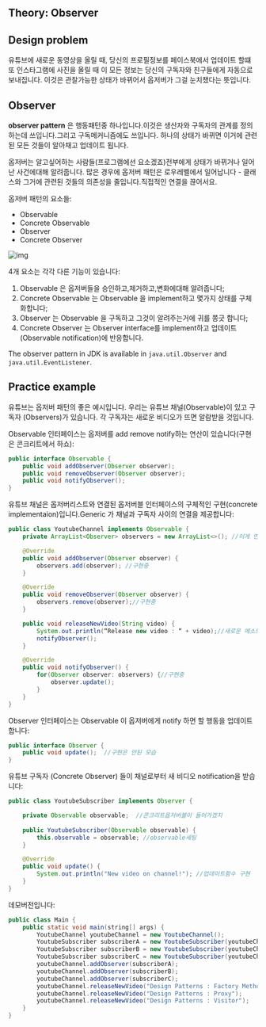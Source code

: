 ## Theory: Observer



## Design problem

유튜브에 새로운 동영상을 올릴 때, 당신의 프로필정보를 페이스북에서 업데이트 할떄 또 인스타그램에 사진을 올릴 때 이 모든 정보는 당신의 구독자와 친구들에게 자동으로 보내집니다. 이것은 관찰가능한 상태가 바뀌어서 옵저버가 그걸 눈치챘다는 뜻입니다. 

## Observer

**observer pattern** 은 행동패턴중 하나입니다.이것은 생산자와 구독자의 관계를 정의하는데 쓰입니다.그리고 구독메커니즘에도 쓰입니다. 하나의 상태가 바뀌면 이거에 관련된 모든 것들이 알아채고 업데이트 됩니다.

옵저버는 알고싶어하는 사람들(프로그램에선 요소겠죠)전부에게 상태가 바뀌거나 일어난 사건에대해 알려줍니다. 많은 경우에 옵저버 패턴은 로우레벨에서 일어납니다 - 클래스와 그거에 관련된 것들의 의존성을 줄입니다.직접적인 연결을 끊어서요.

옵저버 패턴의 요소들:

- Observable
- Concrete Observable
- Observer
- Concrete Observer

![img](https://ucarecdn.com/dbed6e9b-4e98-44cd-b4ae-f055255bbd82/)

4개 요소는 각각 다른 기능이 있습니다:

1. Observable 은 옵저버들을 승인하고,제거하고,변화에대해 알려줍니다;
2. Concrete Observable 는 Observable 을 implement하고 몇가지 상태를 구체화합니다;
3. Observer 는 Observable 을 구독하고 그것이 알려주는거에 귀를 쫑긋 합니다;
4. Concrete Observer 는 Observer interface를 implement하고 업데이트(Observable notification)에 반응합니다.

The observer pattern in JDK is available in `java.util.Observer` and `java.util.EventListener`.

## Practice example

유튜브는 옵저버 패턴의 좋은 예시입니다. 우리는 유튜브 채널(Observable)이 있고 구독자 (Observers)가 있습니다. 각 구독자는 새로운 비디오가 뜨면 알람받을 것입니다.

Observable 인터페이스는 옵저버를 add remove notify하는 연산이 있습니다(구현은 콘크리트에서 하쇼):

```java
public interface Observable {
    public void addObserver(Observer observer);
    public void removeObserver(Observer observer);
    public void notifyObserver();
}
```

유튜브 채널은 옵저버리스트와 연결된 옵저버블 인터페이스의 구체적인 구현(concrete implementaion)입니다.Generic <Observer> 가 채널과 구독자 사이의 연결을 제공합니다:

```java
public class YoutubeChannel implements Observable {
    private ArrayList<Observer> observers = new ArrayList<>(); //이게 연결을 제공함

    @Override
    public void addObserver(Observer observer) {
        observers.add(observer); //구현중
    } 

    @Override
    public void removeObserver(Observer observer) {
        observers.remove(observer);//구현중
    }

    public void releaseNewVideo(String video) {
        System.out.println(“Release new video : “ + video);//새로운 메소드
        notifyObserver();
    }

    @Override
    public void notifyObserver() {
        for(Observer observer: observers) {//구현중
            observer.update();
        }
    }
}
```

Observer 인터페이스는 Observable 이 옵저버에게 notify 하면 할 행동을 업데이트합니다:

```java
public interface Observer {
    public void update();  //구현은 안된 모습
}
```

유튜브 구독자 (Concrete Observer) 들이 채널로부터 새 비디오 notification을 받습니다:

```java
public class YoutubeSubscriber implements Observer {

    private Observable observable;  //콘크리트옵저버블이 들어가겠지
    
    public YoutubeSubscriber(Observable observable) {
        this.observable = observable; //observable세팅
    }

    @Override
    public void update() {
        System.out.println("New video on channel!"); //업데이트함수 구현
    } 
}
```

데모버전입니다:

```java
public class Main {
    public static void main(string[] args) {
        YoutubeChannel youtubeChannel = new YoutubeChannel();
        YoutubeSubscriber subscriberA = new YoutubeSubscriber(youtubeChannel);
        YoutubeSubscriber subscriberB = new YoutubeSubscriber(youtubeChannel);
        YoutubeSubscriber subscriberC = new YoutubeSubscriber(youtubeChannel);
        youtubeChannel.addObserver(subscriberA);
        youtubeChannel.addObserver(subscriberB);
        youtubeChannel.addObserver(subscriberC);
        youtubeChannel.releaseNewVideo("Design Patterns : Factory Method");
        youtubeChannel.releaseNewVideo("Design Patterns : Proxy");
        youtubeChannel.releaseNewVideo("Design Patterns : Visitor");
    }
}
```